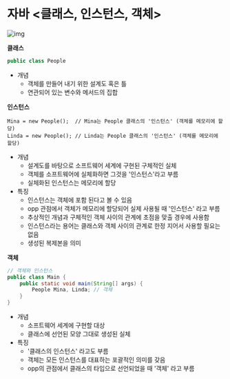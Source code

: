 # 자바 <클래스, 인스턴스, 객체>

![img](https://blog.kakaocdn.net/dn/00uJv/btqAlQhL5Nq/3I4Z6UQt819UP2hMZttmK1/img.png)

**클래스**

```java
public class People
```



- 개념
  - 객체를 만들어 내기 위한 설계도 혹은 틀
  - 연관되어 있는 변수와 메서드의 집합

**인스턴스**

```
Mina = new People();  // Mina는 People 클래스의 '인스턴스' (객체를 메모리에 할당)
Linda = new People(); // Linda는 People 클래스의 '인스턴스' (객체를 메모리에 할당)
```



- 개념
  - 설계도를 바탕으로 소프트웨어 세계에 구현된 구체적인 실체
  - 객체를 소프트웨어에 실체화하면 그것을 '인스턴스'라고 부름
  - 실체화된 인스턴스는 메모리에 할당
- 특징
  - 인스턴스는 객체에 포함 된다고 볼 수 있음
  - opp 관점에서 객체가 메모리에 할당되어 실제 사용될 때 '인스턴스' 라고 부름
  - 추상적인 개념과 구체적인 객체 사이의 관계에 초점을 맞출 경우에 사용함
  - 인스턴스라는 용어는 클래스와 객체 사이의 관계로 한정 지어서 사용할 필요는 없음
  - 생성된 복제본을 의미

**객체**

```java
// 객체와 인스턴스
public class Main {
	public static void main(String[] args) {
		People Mina, Linda; // 객체
	}
}
```



- 개념 
  - 소프트웨어 세계에 구현할 대상
  - 클래스에 선언된 모양 그대로 생성된 실체
- 특징
  - '클래스의 인스턴스' 라고도 부름
  - 객체는 모든 인스턴스를 대표하는 포괄적인 의미를 갖음
  - opp의 관점에서 클래스의 타입으로 선언되었을 때 '객체' 라고 부름



